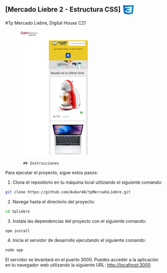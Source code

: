 ## [Mercado Liebre 2 - Estructura CSS] <img align="center" alt="HTML" height="30" width="40" src="https://raw.githubusercontent.com/devicons/devicon/master/icons/css3/css3-original.svg"> 


#Tp Mercado Liebre, Digital House C21 
          <figure><img src="./mock/mercadoLiebre.png" alt="logo" style="height: 400px;"></figure>

            ## Instrucciones

Para ejecutar el proyecto, sigue estos pasos:

1. Clona el repositorio en tu máquina local utilizando el siguiente comando:

```bash
git clone https://github.com/Aubar48/tpMercadoLiebre.git
```

2. Navega hasta el directorio del proyecto:

```bash
cd tpliebre
```

3. Instala las dependencias del proyecto con el siguiente comando:

```bash
npm install
```

4. Inicia el servidor de desarrollo ejecutando el siguiente comando:

```bash
node app
```

El servidor se levantará en el puerto 3000. Puedes acceder a la aplicación en tu navegador web utilizando la siguiente URL: [http://localhost:3000](http://localhost:3000)
